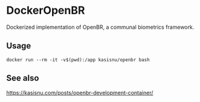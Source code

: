 DockerOpenBR
============
Dockerized implementation of OpenBR, a communal biometrics framework.

Usage
-----

````
docker run --rm -it -v$(pwd):/app kasisnu/openbr bash

````

See also
--------
https://kasisnu.com/posts/openbr-development-container/

